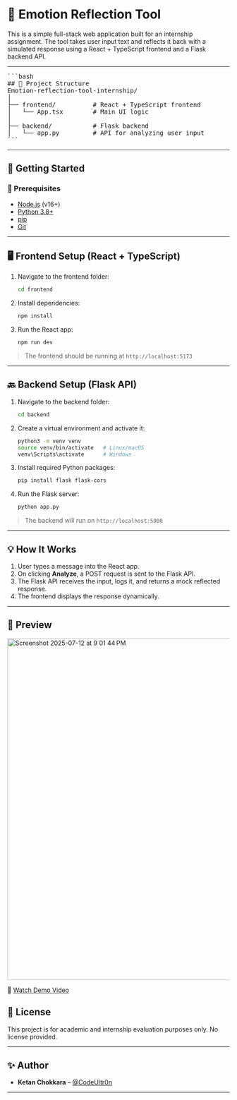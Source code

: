 # 🧠 Emotion Reflection Tool

This is a simple full-stack web application built for an internship assignment. The tool takes user input text and reflects it back with a simulated response using a React + TypeScript frontend and a Flask backend API.

---


<pre>
```bash
## 📁 Project Structure
Emotion-reflection-tool-internship/
│
├── frontend/          # React + TypeScript frontend
│   └── App.tsx        # Main UI logic
│
├── backend/           # Flask backend
│   └── app.py         # API for analyzing user input
```
</pre>


---

## 🚀 Getting Started

### 🔧 Prerequisites

- [Node.js](https://nodejs.org/en/download/) (v16+)
- [Python 3.8+](https://www.python.org/downloads/)
- [pip](https://pip.pypa.io/en/stable/installation/)
- [Git](https://git-scm.com/)

---

## 🖥️ Frontend Setup (React + TypeScript)

1. Navigate to the frontend folder:
    ```bash
    cd frontend
    ```

2. Install dependencies:
    ```bash
    npm install
    ```

3. Run the React app:
    ```bash
    npm run dev
    ```

> The frontend should be running at `http://localhost:5173`

---

## 🔙 Backend Setup (Flask API)

1. Navigate to the backend folder:
    ```bash
    cd backend
    ```

2. Create a virtual environment and activate it:
    ```bash
    python3 -m venv venv
    source venv/bin/activate   # Linux/macOS
    venv\Scripts\activate      # Windows
    ```

3. Install required Python packages:
    ```bash
    pip install flask flask-cors
    ```

4. Run the Flask server:
    ```bash
    python app.py
    ```

> The backend will run on `http://localhost:5000`

---

## 💡 How It Works

1. User types a message into the React app.
2. On clicking **Analyze**, a POST request is sent to the Flask API.
3. The Flask API receives the input, logs it, and returns a mock reflected response.
4. The frontend displays the response dynamically.

---
## 📸 Preview

<img width="1423" height="775" alt="Screenshot 2025-07-12 at 9 01 44 PM" src="https://github.com/user-attachments/assets/e369a26b-4261-4330-a81a-2be5464e222e" />

🎥 [Watch Demo Video](https://drive.google.com/file/d/1FDJ_JVZQSXevffDrD9qwKVTT1MS2ctUA/view?usp=drive_link)


## 📃 License

This project is for academic and internship evaluation purposes only. No license provided.

---

## ✨ Author

- **Ketan Chokkara** – [@CodeUltr0n](https://github.com/CodeUltr0n)

---
